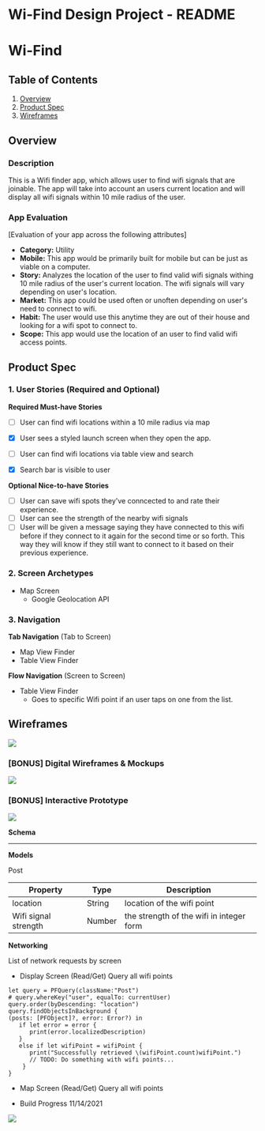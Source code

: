 Wi-Find Design Project - README 
===

# Wi-Find

## Table of Contents
1. [Overview](#Overview)
1. [Product Spec](#Product-Spec)
1. [Wireframes](#Wireframes)

## Overview
### Description
This is a Wifi finder app, which allows user to find wifi signals that are joinable. The app will take into account an users current location and will display all wifi signals within 10 mile radius of the user. 

### App Evaluation
[Evaluation of your app across the following attributes]
- **Category:** Utility
- **Mobile:** This app would be primarily built for mobile but can be just as viable on a computer.
- **Story:** Analyzes the location of the user to find valid wifi signals withing 10 mile radius of the user's current location. The wifi signals will vary depending on user's location.
- **Market:** This app could be used often or unoften depending on user's need to connect to wifi.
- **Habit:** The user would use this anytime they are out of their house and looking for a wifi spot to connect to. 
- **Scope:** This app would use the location of an user to find valid wifi access points.  

## Product Spec

### 1. User Stories (Required and Optional)

**Required Must-have Stories**

- [ ] User can find wifi locations within a 10 mile radius via map
- [x] User sees a styled launch screen when they open the app.
- [ ] User can find wifi locations via table view and search
- [x] Search bar is visible to user



**Optional Nice-to-have Stories**

- [ ] User can save wifi spots they've conncected to and rate their experience.
- [ ] User can see the strength of the nearby wifi signals
- [ ] User will be given a message saying they have connected to this wifi before if they connect to it again for the second time or so forth. This way they will know if they still want to connect to it based on their previous experience. 

### 2. Screen Archetypes


* Map Screen
   * Google Geolocation API

### 3. Navigation

**Tab Navigation** (Tab to Screen)

* Map View Finder
* Table View Finder

**Flow Navigation** (Screen to Screen)
* Table View Finder
  - Goes to specific Wifi point if an user taps on one from the list.



## Wireframes
![](https://i.imgur.com/0bJFl65.jpg)


### [BONUS] Digital Wireframes & Mockups
![](https://i.imgur.com/PXZTeYh.png)


### [BONUS] Interactive Prototype
![](https://media0.giphy.com/media/FC9e5yXXAuJ3SXwJE6/giphy.gif?cid=790b76118bc289eee9177be604f809bea360cc2e7fe73be1&rid=giphy.gif&ct=g)


**Schema**

---
**Models**

Post


| Property | Type     | Description |
| -------- | -------- | ----------- |
| location    | String   | location of the wifi point       |
| Wifi signal strength  | Number   | the strength of the wifi in integer form         |
    

**Networking**

List of network requests by screen

* Display Screen
  (Read/Get) Query all wifi points
```
let query = PFQuery(className:"Post")
# query.whereKey("user", equalTo: currentUser)
query.order(byDescending: "location")
query.findObjectsInBackground { 
(posts: [PFObject]?, error: Error?) in
   if let error = error { 
      print(error.localizedDescription)
   } 
   else if let wifiPoint = wifiPoint {
      print("Successfully retrieved \(wifiPoint.count)wifiPoint.")
      // TODO: Do something with wifi points...
    }
}
```

* Map Screen
  (Read/Get) Query all wifi points


* Build Progress 11/14/2021


![](https://i.imgur.com/QHIFYEA.gif)
